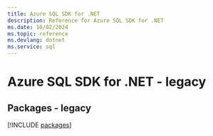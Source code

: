 ```yaml
---
title: Azure SQL SDK for .NET
description: Reference for Azure SQL SDK for .NET
ms.date: 10/02/2024
ms.topic: reference
ms.devlang: dotnet
ms.service: sql
---
```

# Azure SQL SDK for .NET - legacy
## Packages - legacy
[!INCLUDE [packages](sql-index.md)]